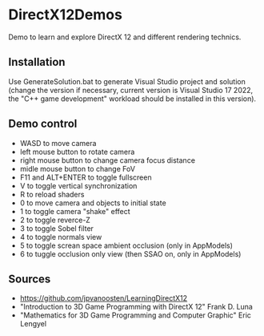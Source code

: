 # DirectX12Demos

Demo to learn and explore DirectX 12 and different rendering technics.

## Installation

Use GenerateSolution.bat to generate Visual Studio project and solution (change the version if necessary, current version is Visual Studio 17 2022, the "C++ game development" workload should be installed in this version).

## Demo control
- WASD to move camera
- left mouse button to rotate camera
- right mouse button to change camera focus distance
- midle mouse button to change FoV
- F11 and ALT+ENTER to toggle fullscreen
- V to toggle vertical synchronization
- R to reload shaders
- 0 to move camera and objects to initial state
- 1 to toggle camera "shake" effect
- 2 to toggle reverce-Z
- 3 to toggle Sobel filter
- 4 to toggle normals view
- 5 to toggle screan space ambient occlusion (only in AppModels)
- 6 to tuggle occlusion only view (then SSAO on, only in AppModels)

## Sources
- https://github.com/jpvanoosten/LearningDirectX12
- "Introduction to 3D Game Programming with DirectX 12" Frank D. Luna
- "Mathematics for 3D Game Programming and Computer Graphic" Eric Lengyel
